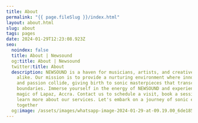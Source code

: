 ```yaml
---
title: About
permalink: "{{ page.fileSlug }}/index.html"
layout: about.html
slug: about
tags: pages
date: 2024-01-29T12:23:08.923Z
seo:
  noindex: false
  title: About | Newsound
  og:title: About | Newsound
  twitter:title: About
  description: NEWSOUND is a haven for musicians, artists, and creative minds
    alike. Our mission is to provide a nurturing environment where innovation
    and passion collide, giving birth to sonic masterpieces that transcend
    boundaries. Immerse yourself in the energy of NEWSOUND and experience the
    magic of Lapaz, Accra. Contact us to schedule a visit, book a session, or
    learn more about our services. Let's embark on a journey of sonic excellence
    together
  og:image: /assets/images/whatsapp-image-2024-01-29-at-09.19.00_6de185ec.jpg
---
```

